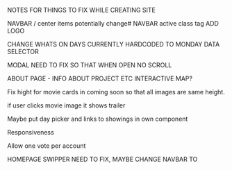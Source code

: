 NOTES FOR THINGS TO FIX WHILE CREATING SITE

NAVBAR / center items potentially change#
NAVBAR active class tag 
ADD LOGO

CHANGE WHATS ON DAYS CURRENTLY HARDCODED TO MONDAY DATA SELECTOR

MODAL NEED TO FIX SO THAT WHEN OPEN NO SCROLL 

ABOUT PAGE - 
INFO ABOUT PROJECT ETC 
INTERACTIVE MAP? 



Fix hight for movie cards in coming soon so that all images are same height. 


if user clicks movie image it shows trailer

Maybe put day picker and links to showings in own component

Responsiveness 

Allow one vote per account


HOMEPAGE SWIPPER NEED TO FIX, MAYBE CHANGE NAVBAR TO 



